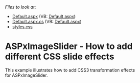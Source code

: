 <!-- default file list -->
*Files to look at*:

* [Default.aspx](./CS/Default.aspx) (VB: [Default.aspx](./VB/Default.aspx))
* [Default.aspx.cs](./CS/Default.aspx.cs) (VB: [Default.aspx](./VB/Default.aspx))
* [styles.css](./CS/styles.css)
<!-- default file list end -->
# ASPxImageSlider - How to add different CSS slide effects


This example illustrates how to add CSS3 transformation effects for ASPxImageSlider.

<br/>


